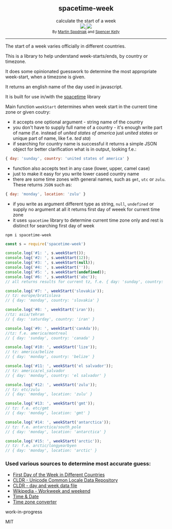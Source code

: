 <div align="center">
  <div>
    <h2>spacetime-week</h2>
  </div>
  <div>
    calculate the start of a week
  </div>
  <a href="https://npmjs.org/package/spacetime-week">
    <img src="https://img.shields.io/npm/v/spacetime-week.svg?style=flat-square" />
  </a>
  <a href="https://unpkg.com/spacetime/builds/spacetime-week.min.js">
    <img src="https://badge-size.herokuapp.com/spencermountain/spacetime-week/master/builds/spacetime-week.min.js" />
  </a>
  <div>
    <sup>
      By <a href="https://github.com/MartinSpd">Martin Spodniak</a> and <a href="https://github.com/spencermountain">Spencer Kelly</a>
    </sup>
  </div>
  <hr/>
</div>

The start of a week varies officially in different countries.

This is a library to help understand week-starts/ends, by country or timezone.

It does some opinionated guesswork to determine the most appropriate week-start, when a timezone is given.

It returns an english name of the day used in javascript.

It is built for use in/with the [spacetime](https://github.com/spencermountain/spacetime) library

Main function `weekStart` determines when week start in the current time zone or given coutry:
- it accepts one optional argument - string name of the country
- you don't have to supply full name of a country - it's enough write part of name (f.e. instead of *united states of america* just *united states* or unique part of name, like f.e. *ted sta*)
- if searching for country name is successful it returns a simple JSON object for better clarification what is in output, looking f.e.:
```js
{ day: 'sunday', country: 'united states of america' }
```
- function also accepts text in any case (lower, upper, camel case)
- just to make it easy for you write lower cased country name
- there are some time zones with general names, such as `gmt`, `utc` or `zulu`. These returns `JSON` such as:
```js
{ day: 'monday', location: 'zulu' }
```
- if you write as argument different type as string, `null`, `undefined` or supply no argument at all it returns first day of weeek for current time zone
- it uses `spacetime` library to determine current time zone only and rest is distinct for searching first day of week

`npm i spacetime-week`

```js
const s = require('spacetime-week')

console.log('#1: ', s.weekStart());
console.log('#2: ', s.weekStart(12));
console.log('#3: ', s.weekStart(null));
console.log('#4: ', s.weekStart(''));
console.log('#5: ', s.weekStart(undefined));
console.log('#6: ', s.weekStart('abc'));
// all returns results for current tz, f.e. { day: 'sunday', country: 'canada' }

console.log('#7: ', weekStart('slovakia'));
// tz: europe/bratislava
// { day: 'monday', country: 'slovakia' }

console.log('#8: ', weekStart('iran'));
//tz: asia/tehran
// { day: 'saturday', country: 'iran' }

console.log('#9: ', weekStart('canAda'));
//tz: f.e. america/montreal
// { day: 'sunday', country: 'canada' }

console.log('#10: ', weekStart('lize'));
// tz: america/belize
// { day: 'monday', country: 'belize' }

console.log('#11: ', weekStart('el salvador'));
// tz: america/el_salvador
// { day: 'monday', country: 'el salvador' }

console.log('#12: ', weekStart('zulu'));
// tz: etc/zulu
// { day: 'monday', location: 'zulu' }

console.log('#13: ', weekStart('gmt'));
// tz: f.e. etc/gmt
// { day: 'monday', location: 'gmt' }

console.log('#14: ', weekStart('antarctica'));
// tz: f.e. antarctica/south_pole
// { day: 'monday', location: 'antarctica' }

console.log('#15: ', weekStart('arctic'));
// tz: f.e. arctic/longyearbyen
// { day: 'monday', location: 'arctic' }
```

### Used various sources to determine most accurate guess:

- [First Day of the Week in Different Countries](http://chartsbin.com/view/41671)
- [CLDR - Unicode Common Locale Data Repository](http://cldr.unicode.org/)
- [CLDR - day and week data file](http://unicode.org/repos/cldr/trunk/common/supplemental/supplementalData.xml)
- [Wikipedia - Workweek and weekend](https://en.wikipedia.org/wiki/Workweek_and_weekend)
- [Time & Date](https://www.timeanddate.com/worldclock/)
- [Time zone converter](http://www.timezoneconverter.com/index.php)

work-in-progress

MIT
